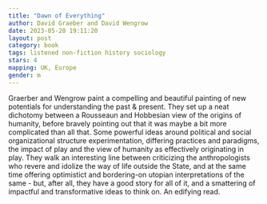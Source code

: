 ```yaml
---
title: "Dawn of Everything"
author: David Graeber and David Wengrow
date: 2023-05-20 19:11:20
layout: post
category: book
tags: listened non-fiction history sociology
stars: 4
mapping: UK, Europe
gender: m
---
```


Graerber and Wengrow paint a compelling and beautiful painting of new potentials for understanding the past & present. They set up a neat dichotomy between a Rousseaun and Hobbesian view of the origins of humanity, before bravely pointing out that it was maybe a bit more complicated than all that. Some powerful ideas around political and social organizational structure experimentation, differing practices and paradigms, the impact of play and the view of humanity as effectively originating in play. They walk an interesting line between criticizing the anthropologists who revere and idolize the way of life outside the State, and at the same time offering optimistict and bordering-on utopian interpretations of the same - but, after all, they have a good story for all of it, and a smattering of impactful and transformative ideas to think on. An edifying read.
